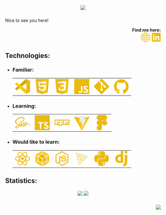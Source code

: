 <!-- HEADER -->
<h1 align="center">
  <a href="https://git.io/typing-svg">
    <img align="center"
         src="https://readme-typing-svg.herokuapp.com?size=36&duration=4000&color=EBBA0A&center=true&vCenter=true&width=600&lines=Hi%2C+i'm+Kamil+Ba%C5%BCanow." /></a>
</h1>

<!--  ABOUT  -->
<div>
  <p>Nice to see you here!</p>
  <!--  FINDME  -->
  <div align="right">
    <b>Find me here:</b><br>
    <!--  WEBSITE  -->
    <a href="https://842u.github.io/">
      <img width="30" height="30" src="./img/logo-globe-yellow.svg" alt="Website Logo" title="My website" /></a>
    <!--  LINKEDIN  -->
    <a href="https://www.linkedin.com/in/kamil-ba%C5%BCanow-025837234/">
      <img width="30" height="30" src="./img/logo-linkedin-yellow.svg" alt="Linkedin Logo" title="My Linkedin profile" /></a>
  </div>
</div>

<!--  TECH STACK  -->
<h2>Technologies:</h2>
<ul>
  <!--  FAMILIAR  -->
  <li>
    <h3>Familiar:</h3>
    <table>
      <tr>
        <td>
          <!--  VSCODE  -->
          <a href="https://code.visualstudio.com/">
            <img align="center" width="50" height="50" src="./img/logo-vscode-yellow.svg" alt="VScode Logo" title="Visual Studio Code" /></a>
        </td>
        <td>
          <!--  HTML  -->
          <a href="https://html.spec.whatwg.org/multipage/">
            <img align="center" width="50" height="50" src="./img/logo-html-yellow.svg" alt="HTML Logo" title="HTML" /></a>
        </td>
        <td>
          <!--  CSS  -->
          <a href="https://www.w3.org/Style/CSS/">
            <img align="center" width="50" height="50" src="./img/logo-css-yellow.svg" alt="CSS Logo" title="CSS" /></a>
        </td>
        <td>
          <!--  JS  -->
          <a href="https://tc39.es/">
            <img align="center" width="50" height="50" src="./img/logo-javascript-yellow.svg" alt="JavaScript Logo" title="JavaScript" /></a>
        </td>
        <td>
          <!--  GIT  -->
          <a href="https://git-scm.com/">
            <img align="center" width="50" height="50" src="./img/logo-git-yellow.svg" alt="Git Logo" title="git" /></a>
        </td>
        <td>
          <!--  GITHUB  -->
          <a href="https://github.com/">
            <img align="center" width="50" height="50" src="./img/logo-github-yellow.svg" alt="GitHub Logo" title="GitHub" /></a>
        </td>
      </tr>
    </table>
  </li>
  <!--  LEARNING  -->
  <li>
    <h3>Learning:</h3>
    <table>
      <tr>
        <td>
          <!--  SASS  -->
          <a href="https://sass-lang.com/">
            <img align="center" width="50" height="50" src="./img/logo-sass-yellow.svg" alt="Sass Logo" title="Sass" /></a>
        </td>
        <td>
          <!--  TS  -->
          <a href="https://www.typescriptlang.org/">
            <img align="center" width="50" height="50" src="./img/logo-typescript-yellow.svg" alt="TypeScript Logo" title="TypeScript" /></a>
        </td>
        <td>
          <!--  NPM  -->
          <a href="https://www.npmjs.com/">
            <img align="center" width="50" height="50" src="./img/logo-npm-yellow.svg" alt="npm Logo" title="npm" /></a>
        </td>
        <td>
          <!--  VITE  -->
          <a href="https://vitejs.dev/">
            <img align="center" width="50" height="50" src="./img/logo-vite-yellow.svg" alt="Vite Logo" title="Vite" /></a>
        </td>
        <td>
          <!--  FIGMA  -->
          <a href="https://www.figma.com/">
            <img align="center" width="50" height="50" src="./img/logo-figma-yellow.svg" alt="Figma Logo" title="Figma" /></a>
        </td>
      </tr>
    </table>
  </li>
  <!--  PLANS  -->
  <li>
    <h3>Would like to learn:</h3>
    <table>
      <tr>        
        <td>
          <!--  REACT  -->
          <a href="https://reactjs.org/">
            <img align="center" width="50" height="50" src="./img/logo-react-yellow.svg" alt="React Logo" title="React" /></a>
        </td>        
        <td>
          <!--  WEBPACK  -->
          <a href="https://webpack.js.org/">
            <img align="center" width="50" height="50" src="./img/logo-webpack-yellow.svg" alt="Webpack Logo" title="Webpack" /></a>
        </td>
        <td>
          <!--  NODEJS  -->
          <a href="https://nodejs.org/en/">
            <img align="center" width="50" height="50" src="./img/logo-nodejs-yellow.svg" alt="Node.js Logo" title="Node.js" /></a>
        </td>
        <td>
          <!--  THREEJS  -->
          <a href="https://threejs.org/">
            <img align="center" width="50" height="50" src="./img/logo-threejs-yellow.svg" alt="Three.js Logo" title="Three.js" /></a>
        </td>        
        <td>
          <!--  PYTHON  -->
          <a href="https://www.python.org/">
            <img align="center" width="50" height="50" src="./img/logo-python-yellow.svg" alt="Python Logo" title="Python" /></a>
        </td>
        <td>
          <!--  DJANGO  -->
          <a href="https://www.djangoproject.com/">
            <img align="center" width="50" height="50" src="./img/logo-django-yellow.svg" alt="Django Logo" title="Django" /></a>
        </td>
      </tr>
    </table>
  </li>
</ul>

<!--  STATS  -->
<h2>Statistics:</h2>
<div align="center">
  <!--  OVERALL  -->
  <a href="https://github.com/anuraghazra/github-readme-stats">
    <img align="center" src="https://github-readme-stats.vercel.app/api?username=842u&count_private=true&show_icons=true&bg_color=75,323232,1F1F1F&title_color=F6C90E&border_color=F6C90E&text_color=EBBA0A&icon_color=856905&custom_title=Kamil%20Bażanow" /></a>
  <!--  MOST USED  -->
  <a href="https://github.com/anuraghazra/convoychat">
    <img align="center" src="https://github-readme-stats.vercel.app/api/top-langs/?username=842u&bg_color=75,323232,1F1F1F&title_color=F6C90E&border_color=F6C90E&text_color=EBBA0A&icon_color=856905&custom_title=Most%20used:" /></a>
</div>

<!--  FOOTER  -->
<h2></h2>
<a href="https://komarev.com/anton">
  <img align="right" src="https://komarev.com/ghpvc/?username=842u" /></a>
